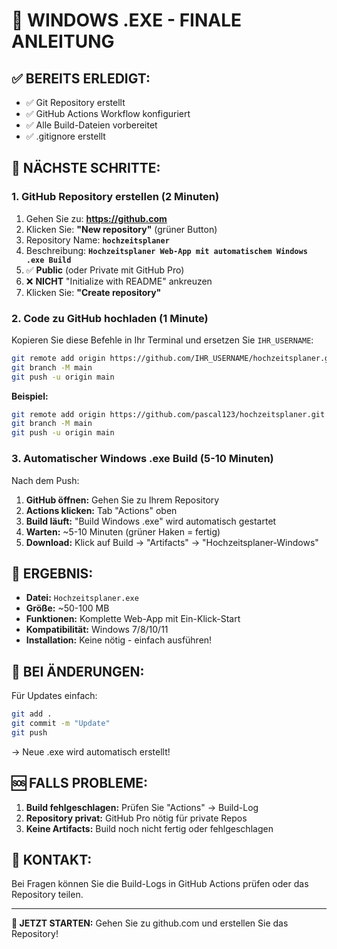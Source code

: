 # 🚀 WINDOWS .EXE - FINALE ANLEITUNG

## ✅ BEREITS ERLEDIGT:
- ✅ Git Repository erstellt
- ✅ GitHub Actions Workflow konfiguriert  
- ✅ Alle Build-Dateien vorbereitet
- ✅ .gitignore erstellt

## 🎯 NÄCHSTE SCHRITTE:

### 1. GitHub Repository erstellen (2 Minuten)
1. Gehen Sie zu: **https://github.com**
2. Klicken Sie: **"New repository"** (grüner Button)
3. Repository Name: **`hochzeitsplaner`**
4. Beschreibung: **`Hochzeitsplaner Web-App mit automatischem Windows .exe Build`**
5. ✅ **Public** (oder Private mit GitHub Pro)
6. ❌ **NICHT** "Initialize with README" ankreuzen
7. Klicken Sie: **"Create repository"**

### 2. Code zu GitHub hochladen (1 Minute)
Kopieren Sie diese Befehle in Ihr Terminal und ersetzen Sie `IHR_USERNAME`:

```bash
git remote add origin https://github.com/IHR_USERNAME/hochzeitsplaner.git
git branch -M main
git push -u origin main
```

**Beispiel:**
```bash
git remote add origin https://github.com/pascal123/hochzeitsplaner.git
git branch -M main  
git push -u origin main
```

### 3. Automatischer Windows .exe Build (5-10 Minuten)
Nach dem Push:

1. **GitHub öffnen:** Gehen Sie zu Ihrem Repository
2. **Actions klicken:** Tab "Actions" oben
3. **Build läuft:** "Build Windows .exe" wird automatisch gestartet
4. **Warten:** ~5-10 Minuten (grüner Haken = fertig)
5. **Download:** Klick auf Build → "Artifacts" → "Hochzeitsplaner-Windows"

## 🎉 ERGEBNIS:
- **Datei:** `Hochzeitsplaner.exe` 
- **Größe:** ~50-100 MB
- **Funktionen:** Komplette Web-App mit Ein-Klick-Start
- **Kompatibilität:** Windows 7/8/10/11
- **Installation:** Keine nötig - einfach ausführen!

## 🔄 BEI ÄNDERUNGEN:
Für Updates einfach:
```bash
git add .
git commit -m "Update"
git push
```
→ Neue .exe wird automatisch erstellt!

## 🆘 FALLS PROBLEME:
1. **Build fehlgeschlagen:** Prüfen Sie "Actions" → Build-Log
2. **Repository privat:** GitHub Pro nötig für private Repos
3. **Keine Artifacts:** Build noch nicht fertig oder fehlgeschlagen

## 📱 KONTAKT:
Bei Fragen können Sie die Build-Logs in GitHub Actions prüfen oder das Repository teilen.

---

**🚀 JETZT STARTEN:** Gehen Sie zu github.com und erstellen Sie das Repository!
